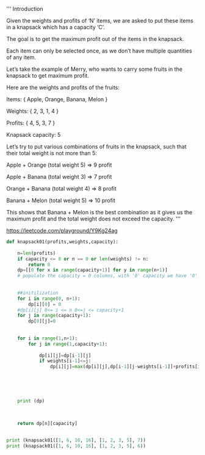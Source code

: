 '''
Introduction 

Given the weights and profits of ‘N’ items, we are asked to put these items in a knapsack which has a capacity ‘C’. 

The goal is to get the maximum profit out of the items in the knapsack. 

Each item can only be selected once, as we don’t have multiple quantities of any item.

Let’s take the example of Merry, who wants to carry some fruits in the knapsack to get maximum profit. 
   
   Here are the weights and profits of the fruits:

Items: { Apple, Orange, Banana, Melon }

Weights: { 2, 3, 1, 4 }

Profits: { 4, 5, 3, 7 }

Knapsack capacity: 5

Let’s try to put various combinations of fruits in the knapsack, such that their total weight is not more than 5:

Apple + Orange (total weight 5) => 9 profit

Apple + Banana (total weight 3) => 7 profit

Orange + Banana (total weight 4) => 8 profit

Banana + Melon (total weight 5) => 10 profit

This shows that Banana + Melon is the best combination as it gives us the maximum profit and the total weight does not exceed the capacity.
'''



https://leetcode.com/playground/Y9Kg24ag

```python
def knapsack01(profits,weights,capacity):
    
    n=len(profits)
    if capacity <= 0 or n == 0 or len(weights) != n:
        return 0
    dp=[[0 for x in range(capacity+1)] for y in range(n+1)]
    # populate the capacity = 0 columns, with '0' capacity we have '0' profit
    
    
    ##initilization 
    for i in range(0, n+1):
        dp[i][0] = 0   
    #dp[i][j] 0<= i <= n 0<=j <= capacity+1
    for j in range(capacity+1):
        dp[0][j]=0 
    
    
    for i in range(1,n+1):
        for j in range(1,capacity+1):
            
            dp[i][j]=dp[i-1][j]
            if weights[i-1]<=j:
                dp[i][j]=max(dp[i][j],dp[i-1][j-weights[i-1]]+profits[i-1])
    
    
    
    
    
    print (dp)
    
    
    
    return dp[n][capacity]

    
print (knapsack01([1, 6, 10, 16], [1, 2, 3, 5], 7))
print (knapsack01([1, 6, 10, 16], [1, 2, 3, 5], 6))

```
